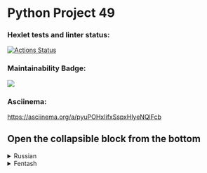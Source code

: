 # Python Project 49
### Hexlet tests and linter status:
[![Actions Status](https://github.com/Ivan63-coder/python-project-49/actions/workflows/hexlet-check.yml/badge.svg)](https://github.com/Ivan63-coder/python-project-49/actions)

### Maintainability Badge:
 <a href="https://codeclimate.com/github/Ivan63-coder/python-project-49/maintainability"><img src="https://api.codeclimate.com/v1/badges/d758bfcf2b53f4ddf9e1/maintainability" /></a>

### Asciinema:
https://asciinema.org/a/pyuPOHxIifxSspxHlyeNQlFcb

## Open the collapsible block from the bottom
<details>
<summary>Russian</summary>

### Описание проекта:
    Проект содержит 5 мини игр на проверку математических знаний:
    - Игра "Простое ли число?"
    - Игра "Арифметическая прогрессия"
    - "НОД"
    - "Калькулятор"
    - "Проверка на чётность"


### Установка:
#### Для установки введите комманду:
```make install```

### Запуск игр:
#### После установки, игры запускаются коммандой:
#####    - Игра "Простое ли число?":
```brain-prime```
#####    - Игра "Арифметическая прогрессия":
```brain-progression```
#####    - "НОД":
```brain-gcd```
#####    - "Калькулятор":
```brain-calc```
#####    - "Проверка на чётность":
```brain-even```

</details>

<details>
<summary>Fentash</summary>

### Zugela enila: 
    Enila odig 5 rolo diru ro ra asetori omsarilkario jumi ro: 
    - Diru "Esati duma omsa?"
    - Diru "Omsaovorkario omsaveroka"
    - "ISO"
    - "Omsaomkaro" 
    - "Asetori ra omletav"

### Kilur: 
#### Imi kilur zatanmi uketson:
```make install```

### Tutmin diru ro: 
#### Po kilur, diru ro utmin uketson:
#####   - Diru "esati duma omsa?":
```brain-prime```
#####   - Diru "omsaovorkario omsaveroka":
```brain-progression```
#####   - "ISO":
```brain-gcd```
#####   - "omsaomkaro":
```brain-calc```
#####   - "asetori ra omletav":
```brain-even```
</details>
